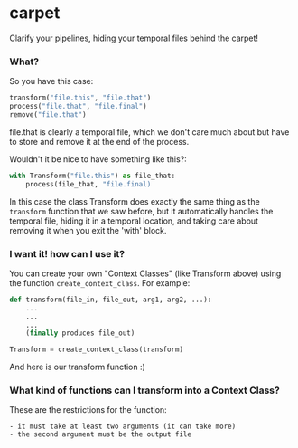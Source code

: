 # carpet
Clarify your pipelines, hiding your temporal files behind the carpet!


### What?

So you have this case:

```python
transform("file.this", "file.that")
process("file.that", "file.final")
remove("file.that")
```

file.that is clearly a temporal file, which we don't care much about
but have to store and remove it at the end of the process.

Wouldn't it be nice to have something like this?:

```python
with Transform("file.this") as file_that:
    process(file_that, "file.final)
```

In this case the class Transform does exactly the same thing as the
`transform` function that we saw before, but it automatically handles
the temporal file, hiding it in a temporal location, and taking care
about removing it when you exit the 'with' block.

### I want it! how can I use it?

You can create your own "Context Classes" (like Transform above) using
the function `create_context_class`. For example:

```python
def transform(file_in, file_out, arg1, arg2, ...):
    ...
    ...
    ...
    (finally produces file_out)

Transform = create_context_class(transform)
```

And here is our transform function :)

### What kind of functions can I transform into a Context Class?

These are the restrictions for the function:

    - it must take at least two arguments (it can take more)
    - the second argument must be the output file
